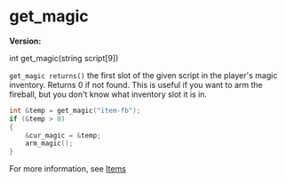 # get_magic

**Version:** <VersionInfo dink="1.08" standalone />&nbsp;<VersionInfo freedink="" standalone />&nbsp;<VersionInfo dinkhd="" standalone />&nbsp;<VersionInfo yedink="" standalone />

<Prototype>int get_magic(string script[9])</Prototype>

`get_magic returns()` the first slot of the given script in the player's magic inventory. Returns 0 if not found. This is useful if you want to arm the fireball, but you don't know what inventory slot it is in.

```c
int &temp = get_magic("item-fb");
if (&temp > 0)
{
    &cur_magic = &temp;
    arm_magic();
}
```

For more information, see [Items](../guide/items.md)